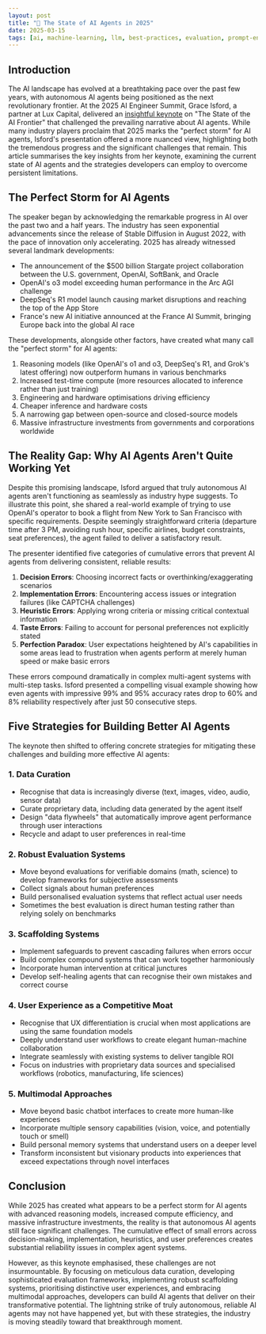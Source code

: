 ```yaml
---
layout: post
title: "🤖 The State of AI Agents in 2025"
date: 2025-03-15
tags: [ai, machine-learning, llm, best-practices, evaluation, prompt-engineering, decision-making]
---
```

<!--more-->

## Introduction

The AI landscape has evolved at a breathtaking pace over the past few years, with autonomous AI agents being positioned as the next revolutionary frontier. At the 2025 AI Engineer Summit, Grace Isford, a partner at Lux Capital, delivered an [insightful keynote](https://www.youtube.com/watch?v=HS5a8VIKsvA) on "The State of the AI Frontier" that challenged the prevailing narrative about AI agents. While many industry players proclaim that 2025 marks the "perfect storm" for AI agents, Isford's presentation offered a more nuanced view, highlighting both the tremendous progress and the significant challenges that remain. This article summarises the key insights from her keynote, examining the current state of AI agents and the strategies developers can employ to overcome persistent limitations.

## The Perfect Storm for AI Agents

The speaker began by acknowledging the remarkable progress in AI over the past two and a half years. The industry has seen exponential advancements since the release of Stable Diffusion in August 2022, with the pace of innovation only accelerating. 2025 has already witnessed several landmark developments:

- The announcement of the $500 billion Stargate project collaboration between the U.S. government, OpenAI, SoftBank, and Oracle
- OpenAI's o3 model exceeding human performance in the Arc AGI challenge
- DeepSeq's R1 model launch causing market disruptions and reaching the top of the App Store
- France's new AI initiative announced at the France AI Summit, bringing Europe back into the global AI race

These developments, alongside other factors, have created what many call the "perfect storm" for AI agents:

1. Reasoning models (like OpenAI's o1 and o3, DeepSeq's R1, and Grok's latest offering) now outperform humans in various benchmarks
2. Increased test-time compute (more resources allocated to inference rather than just training)
3. Engineering and hardware optimisations driving efficiency
4. Cheaper inference and hardware costs
5. A narrowing gap between open-source and closed-source models
6. Massive infrastructure investments from governments and corporations worldwide

## The Reality Gap: Why AI Agents Aren't Quite Working Yet

Despite this promising landscape, Isford argued that truly autonomous AI agents aren't functioning as seamlessly as industry hype suggests. To illustrate this point, she shared a real-world example of trying to use OpenAI's operator to book a flight from New York to San Francisco with specific requirements. Despite seemingly straightforward criteria (departure time after 3 PM, avoiding rush hour, specific airlines, budget constraints, seat preferences), the agent failed to deliver a satisfactory result.

The presenter identified five categories of cumulative errors that prevent AI agents from delivering consistent, reliable results:

1. **Decision Errors**: Choosing incorrect facts or overthinking/exaggerating scenarios
2. **Implementation Errors**: Encountering access issues or integration failures (like CAPTCHA challenges)
3. **Heuristic Errors**: Applying wrong criteria or missing critical contextual information
4. **Taste Errors**: Failing to account for personal preferences not explicitly stated
5. **Perfection Paradox**: User expectations heightened by AI's capabilities in some areas lead to frustration when agents perform at merely human speed or make basic errors

These errors compound dramatically in complex multi-agent systems with multi-step tasks. Isford presented a compelling visual example showing how even agents with impressive 99% and 95% accuracy rates drop to 60% and 8% reliability respectively after just 50 consecutive steps.

## Five Strategies for Building Better AI Agents

The keynote then shifted to offering concrete strategies for mitigating these challenges and building more effective AI agents:

### 1. Data Curation
- Recognise that data is increasingly diverse (text, images, video, audio, sensor data)
- Curate proprietary data, including data generated by the agent itself
- Design "data flywheels" that automatically improve agent performance through user interactions
- Recycle and adapt to user preferences in real-time

### 2. Robust Evaluation Systems
- Move beyond evaluations for verifiable domains (math, science) to develop frameworks for subjective assessments
- Collect signals about human preferences
- Build personalised evaluation systems that reflect actual user needs
- Sometimes the best evaluation is direct human testing rather than relying solely on benchmarks

### 3. Scaffolding Systems
- Implement safeguards to prevent cascading failures when errors occur
- Build complex compound systems that can work together harmoniously
- Incorporate human intervention at critical junctures
- Develop self-healing agents that can recognise their own mistakes and correct course

### 4. User Experience as a Competitive Moat
- Recognise that UX differentiation is crucial when most applications are using the same foundation models
- Deeply understand user workflows to create elegant human-machine collaboration
- Integrate seamlessly with existing systems to deliver tangible ROI
- Focus on industries with proprietary data sources and specialised workflows (robotics, manufacturing, life sciences)

### 5. Multimodal Approaches
- Move beyond basic chatbot interfaces to create more human-like experiences
- Incorporate multiple sensory capabilities (vision, voice, and potentially touch or smell)
- Build personal memory systems that understand users on a deeper level
- Transform inconsistent but visionary products into experiences that exceed expectations through novel interfaces

## Conclusion

While 2025 has created what appears to be a perfect storm for AI agents with advanced reasoning models, increased compute efficiency, and massive infrastructure investments, the reality is that autonomous AI agents still face significant challenges. The cumulative effect of small errors across decision-making, implementation, heuristics, and user preferences creates substantial reliability issues in complex agent systems.

However, as this keynote emphasised, these challenges are not insurmountable. By focusing on meticulous data curation, developing sophisticated evaluation frameworks, implementing robust scaffolding systems, prioritising distinctive user experiences, and embracing multimodal approaches, developers can build AI agents that deliver on their transformative potential. The lightning strike of truly autonomous, reliable AI agents may not have happened yet, but with these strategies, the industry is moving steadily toward that breakthrough moment.


